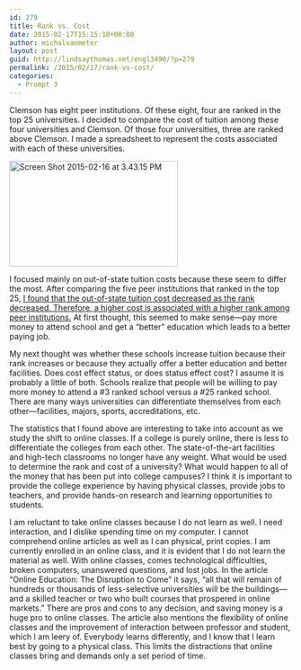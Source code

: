 ```yaml
---
id: 279
title: Rank vs. Cost
date: 2015-02-17T15:15:10+00:00
author: michalvanmeter
layout: post
guid: http://lindsaythomas.net/engl3490/?p=279
permalink: /2015/02/17/rank-vs-cost/
categories:
  - Prompt 3
---
```

Clemson has eight peer institutions. Of these eight, four are ranked in the top 25 universities. I decided to compare the cost of tuition among these four universities and Clemson. Of those four universities, three are ranked above Clemson. I made a spreadsheet to represent the costs associated with each of these universities.

[<img class="alignnone size-medium wp-image-280" src="http://lindsaythomas.net/engl3490/wp-content/uploads/sites/3/2015/02/Screen-Shot-2015-02-16-at-3.43.15-PM-300x188.png" alt="Screen Shot 2015-02-16 at 3.43.15 PM" width="300" height="188" srcset="http://lindsaythomas.net/engl3490/wp-content/uploads/sites/3/2015/02/Screen-Shot-2015-02-16-at-3.43.15-PM-300x188.png 300w, http://lindsaythomas.net/engl3490/wp-content/uploads/sites/3/2015/02/Screen-Shot-2015-02-16-at-3.43.15-PM-1024x640.png 1024w, http://lindsaythomas.net/engl3490/wp-content/uploads/sites/3/2015/02/Screen-Shot-2015-02-16-at-3.43.15-PM-100x63.png 100w, http://lindsaythomas.net/engl3490/wp-content/uploads/sites/3/2015/02/Screen-Shot-2015-02-16-at-3.43.15-PM-150x94.png 150w, http://lindsaythomas.net/engl3490/wp-content/uploads/sites/3/2015/02/Screen-Shot-2015-02-16-at-3.43.15-PM-200x125.png 200w, http://lindsaythomas.net/engl3490/wp-content/uploads/sites/3/2015/02/Screen-Shot-2015-02-16-at-3.43.15-PM-450x281.png 450w, http://lindsaythomas.net/engl3490/wp-content/uploads/sites/3/2015/02/Screen-Shot-2015-02-16-at-3.43.15-PM-600x375.png 600w, http://lindsaythomas.net/engl3490/wp-content/uploads/sites/3/2015/02/Screen-Shot-2015-02-16-at-3.43.15-PM-900x563.png 900w" sizes="(max-width: 300px) 100vw, 300px" />](http://lindsaythomas.net/engl3490/wp-content/uploads/sites/3/2015/02/Screen-Shot-2015-02-16-at-3.43.15-PM.png)

I focused mainly on out-of-state tuition costs because these seem to differ the most. After comparing the five peer institutions that ranked in the top 25, <span style="text-decoration: underline">I found that the out-of-state tuition cost decreased as the rank decreased. Therefore, a higher cost is associated with a higher rank among peer institutions.</span> At first thought, this seemed to make sense—pay more money to attend school and get a “better” education which leads to a better paying job.

My next thought was whether these schools increase tuition because their rank increases or because they actually offer a better education and better facilities. Does cost effect status, or does status effect cost? I assume it is probably a little of both. Schools realize that people will be willing to pay more money to attend a #3 ranked school versus a #25 ranked school. There are many ways universities can differentiate themselves from each other—facilities, majors, sports, accreditations, etc.

The statistics that I found above are interesting to take into account as we study the shift to online classes. If a college is purely online, there is less to differentiate the colleges from each other. The state-of-the-art facilities and high-tech classrooms no longer have any weight. What would be used to determine the rank and cost of a university? What would happen to all of the money that has been put into college campuses? I think it is important to provide the college experience by having physical classes, provide jobs to teachers, and provide hands-on research and learning opportunities to students.

I am reluctant to take online classes because I do not learn as well. I need interaction, and I dislike spending time on my computer. I cannot comprehend online articles as well as I can physical, print copies. I am currently enrolled in an online class, and it is evident that I do not learn the material as well. With online classes, comes technological difficulties, broken computers, unanswered questions, and lost jobs. In the article “Online Education: The Disruption to Come” it says, “all that will remain of hundreds or thousands of less-selective universities will be the buildings—and a skilled teacher or two who built courses that prospered in online markets.” There are pros and cons to any decision, and saving money is a huge pro to online classes. The article also mentions the flexibility of online classes and the improvement of interaction between professor and student, which I am leery of. Everybody learns differently, and I know that I learn best by going to a physical class. This limits the distractions that online classes bring and demands only a set period of time.

&nbsp;